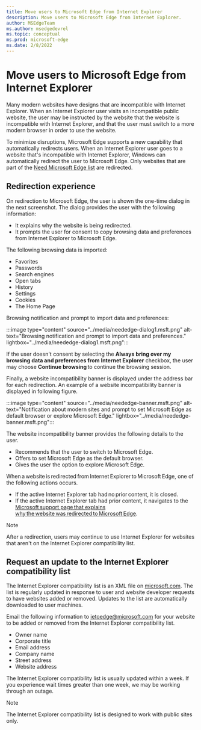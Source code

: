 ```yaml
---
title: Move users to Microsoft Edge from Internet Explorer
description: Move users to Microsoft Edge from Internet Explorer.
author: MSEdgeTeam
ms.author: msedgedevrel
ms.topic: conceptual
ms.prod: microsoft-edge
ms.date: 2/8/2022
---
```

# Move users to Microsoft Edge from Internet Explorer

Many modern websites have designs that are incompatible with Internet Explorer.  When an Internet Explorer user visits an incompatible public website, the user may be instructed by the website that the website is incompatible with Internet Explorer, and that the user must switch to a more modern browser in order to use the website.

To minimize disruptions, Microsoft Edge supports a new capability that automatically redirects users.  When an Internet Explorer user goes to a website that's incompatible with Internet Explorer, Windows can automatically redirect the user to Microsoft Edge.  Only websites that are part of the [Need Microsoft Edge list](https://edge.microsoft.com/neededge/v1) are redirected.


<!-- ====================================================================== -->
## Redirection experience

On redirection to Microsoft Edge, the user is shown the one-time dialog in the next screenshot.  The dialog provides the user with the following information:
*  It explains why the website is being redirected.
*  It prompts the user for consent to copy browsing data and preferences from Internet Explorer to Microsoft Edge.

The following browsing data is imported:
*  Favorites
*  Passwords
*  Search engines
*  Open tabs
*  History
*  Settings
*  Cookies
*  The Home Page

Browsing notification and prompt to import data and preferences:

:::image type="content" source="../media/neededge-dialog1.msft.png" alt-text="Browsing notification and prompt to import data and preferences." lightbox="../media/neededge-dialog1.msft.png":::

If the user doesn't consent by selecting the **Always bring over my browsing data and preferences from Internet Explorer** checkbox, the user may choose **Continue browsing** to continue the browsing session.

Finally, a website incompatibility banner is displayed under the address bar for each redirection.  An example of a website incompatibility banner is displayed in following figure.

:::image type="content" source="../media/neededge-banner.msft.png" alt-text="Notification about modern sites and prompt to set Microsoft Edge as default browser or explore Microsoft Edge." lightbox="../media/neededge-banner.msft.png":::

The website incompatibility banner provides the following details to the user.

*   Recommends that the user to switch to Microsoft Edge.
*   Offers to set Microsoft Edge as the default browser.
*   Gives the user the option to explore Microsoft Edge.

When a website is redirected from Internet Explorer to Microsoft Edge, one of the following actions occurs.

*   If the active Internet Explorer tab had no prior content, it is closed.
*   If the active Internet Explorer tab had prior content, it navigates to the [Microsoft support page that explains why the website was redirected to Microsoft Edge](https://support.microsoft.com/office/the-website-you-were-trying-to-reach-doesn-t-work-with-internet-explorer-8f5fc675-cd47-414c-9535-12821ddfc554).

> [!NOTE]
> After a redirection, users may continue to use Internet Explorer for websites that aren't on the Internet Explorer compatibility list.


<!-- ====================================================================== -->
## Request an update to the Internet Explorer compatibility list

The Internet Explorer compatibility list is an XML file on [microsoft.com](https://www.microsoft.com).  The list is regularly updated in response to user and website developer requests to have websites added or removed.  Updates to the list are automatically downloaded to user machines.

Email the following information to [ietoedge@microsoft.com](mailto:ietoedge@microsoft.com) for your website to be added or removed from the Internet Explorer compatibility list.

*   Owner name
*   Corporate title
*   Email address
*   Company name
*   Street address
*   Website address

The Internet Explorer compatibility list is usually updated within a week. If you experience wait times greater than one week, we may be working through an outage.

> [!NOTE]
> The Internet Explorer compatibility list is designed to work with public sites only.
